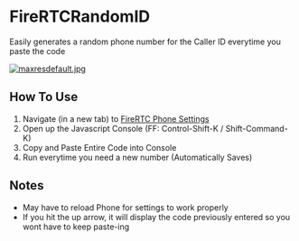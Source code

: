 # FireRTCRandomID
Easily generates a random phone number for the Caller ID everytime you paste the code

[![maxresdefault.jpg](https://s1.postimg.org/981n9mzcvz/maxresdefault.jpg)](https://postimg.org/image/8xetghk4qj/)

## How To Use
1. Navigate (in a new tab) to [FireRTC Phone Settings](https://phone.firertc.com/settings)
2. Open up the Javascript Console (FF: Control-Shift-K / Shift-Command-K)
3. Copy and Paste Entire Code into Console
4. Run everytime you need a new number (Automatically Saves)

## Notes
* May have to reload Phone for settings to work properly
* If you hit the up arrow, it will display the code previously entered so you wont have to keep paste-ing
